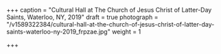+++
caption = "Cultural Hall at The Church of Jesus Christ of Latter-Day Saints, Waterloo, NY, 2019"
draft = true
photograph = "/v1589322384/cultural-hall-at-the-church-of-jesus-christ-of-latter-day-saints-waterloo-ny-2019_frpzae.jpg"
weight = 1

+++
